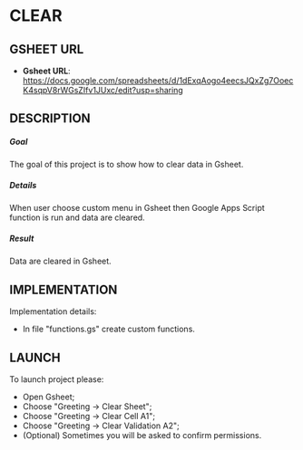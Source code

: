 CLEAR
=====


GSHEET URL
----------

* **Gsheet URL**: https://docs.google.com/spreadsheets/d/1dExqAogo4eecsJQxZg7OoecK4sqpV8rWGsZIfv1JUxc/edit?usp=sharing


DESCRIPTION
-----------

##### Goal
The goal of this project is to show how to clear data in Gsheet.

##### Details
When user choose custom menu in Gsheet then Google Apps Script function is run and data are cleared.

##### Result 
Data are cleared in Gsheet.


IMPLEMENTATION
-----------

Implementation details:
* In file "functions.gs" create custom functions.
  

LAUNCH
------

To launch project please:
* Open Gsheet;
* Choose "Greeting -> Clear Sheet";
* Choose "Greeting -> Clear Cell A1";
* Choose "Greeting -> Clear Validation A2";
* (Optional) Sometimes you will be asked to confirm permissions.